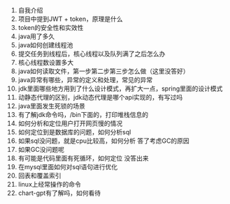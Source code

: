 1. 自我介绍
2. 项目中提到JWT + token，原理是什么
3. token的安全性和实效性
4. java用了多久
5. java如何创建线程池
6. 提交任务到线程后，核心线程以及队列满了之后怎么办
7. 核心线程数设置多大
8. java如何读取文件，第一步第二步第三步怎么做（这里没答好）
9. java异常有哪些，异常的定义和处理，常见的异常
10. jdk里面哪些地方用到了什么设计模式，再扩大一点，spring里面的设计模式
11. 动静态代理的区别，jdk动态代理是哪个api实现的，有写过吗
12. java里面发生死锁的场景
13. 有了解jdk命令吗，/bin下面的，打印堆栈信息的
14. 如何分析和定位用户打开网页慢的情况
15. 如何定位到是数据库的问题，如何分析sql
16. 如果sql没问题，就是cpu比较高，如何分析    答了考虑GC的原因
17. 如果GC没问题呢
18. 有可能是代码里面有死循环，如何定位    没答出来
19. 在mysql里面如何对sql语句进行优化
20. 回表和覆盖索引
21. linux上经常操作的命令
22. chart-gpt有了解吗，如何看待